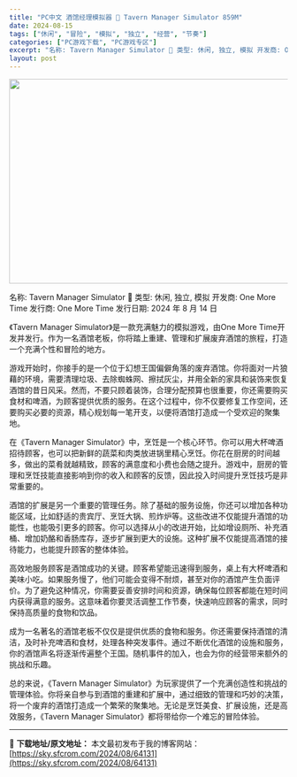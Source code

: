 ```yaml
---
title: "PC中文 酒馆经理模拟器 🍻 Tavern Manager Simulator 859M"
date: 2024-08-15
tags: ["休闲", "冒险", "模拟", "独立", "经营", "节奏"]
categories: ["PC游戏下载", "PC游戏专区"]
excerpt: "名称: Tavern Manager Simulator 🍻 类型: 休闲, 独立, 模拟 开发商: One More Time 发行商: One More Time 发行日期: 2024 年 8 月 14 日 《Tavern Manager Simulator》是一款充满魅力的模拟游戏，由One &hellip;"
layout: post
---
```


<img class="aligncenter size-full wp-image-64132" src="https://sky.sfcrom.com/wp-content/uploads/2024/08/2024081510112231.webp" alt="" width="660" height="370" />

名称: Tavern Manager Simulator 🍻
类型: 休闲, 独立, 模拟
开发商: One More Time
发行商: One More Time
发行日期: 2024 年 8 月 14 日

《Tavern Manager Simulator》是一款充满魅力的模拟游戏，由One More Time开发并发行。作为一名酒馆老板，你将踏上重建、管理和扩展废弃酒馆的旅程，打造一个充满个性和冒险的地方。

游戏开始时，你接手的是一个位于幻想王国偏僻角落的废弃酒馆。你将面对一片狼藉的环境，需要清理垃圾、去除蜘蛛网、擦拭灰尘，并用全新的家具和装饰来恢复酒馆的昔日风采。然而，不要只顾着装饰，合理分配预算也很重要，你还需要购买食材和啤酒，为顾客提供优质的服务。在这个过程中，你不仅要修复工作空间，还要购买必要的资源，精心规划每一笔开支，以便将酒馆打造成一个受欢迎的聚集地。

在《Tavern Manager Simulator》中，烹饪是一个核心环节。你可以用大杯啤酒招待顾客，也可以把新鲜的蔬菜和肉类放进锅里精心烹饪。你花在厨房的时间越多，做出的菜肴就越精致，顾客的满意度和小费也会随之提升。游戏中，厨房的管理和烹饪技能直接影响到你的收入和顾客的反馈，因此投入时间提升烹饪技巧是非常重要的。

酒馆的扩展是另一个重要的管理任务。除了基础的服务设施，你还可以增加各种功能区域，比如舒适的贵宾厅、烹饪大锅、煎炸炉等。这些改进不仅能提升酒馆的功能性，也能吸引更多的顾客。你可以选择从小的改进开始，比如增设厕所、补充酒桶、增加奶酪和香肠库存，逐步扩展到更大的设施。这种扩展不仅能提高酒馆的接待能力，也能提升顾客的整体体验。

高效地服务顾客是酒馆成功的关键。顾客希望能迅速得到服务，桌上有大杯啤酒和美味小吃。如果服务慢了，他们可能会变得不耐烦，甚至对你的酒馆产生负面评价。为了避免这种情况，你需要妥善安排时间和资源，确保每位顾客都能在短时间内获得满意的服务。这意味着你要灵活调整工作节奏，快速响应顾客的需求，同时保持高质量的食物和饮品。

成为一名著名的酒馆老板不仅仅是提供优质的食物和服务。你还需要保持酒馆的清洁，及时补充啤酒和食材，处理各种突发事件。通过不断优化酒馆的设施和服务，你的酒馆声名将逐渐传遍整个王国。随机事件的加入，也会为你的经营带来额外的挑战和乐趣。

总的来说，《Tavern Manager Simulator》为玩家提供了一个充满创造性和挑战的管理体验。你将亲自参与到酒馆的重建和扩展中，通过细致的管理和巧妙的决策，将一个废弃的酒馆打造成一个繁荣的聚集地。无论是烹饪美食、扩展设施，还是高效服务，《Tavern Manager Simulator》都将带给你一个难忘的冒险体验。

---
📖 **下载地址/原文地址：** 本文最初发布于我的博客网站：[https://sky.sfcrom.com/2024/08/64131](https://sky.sfcrom.com/2024/08/64131)
